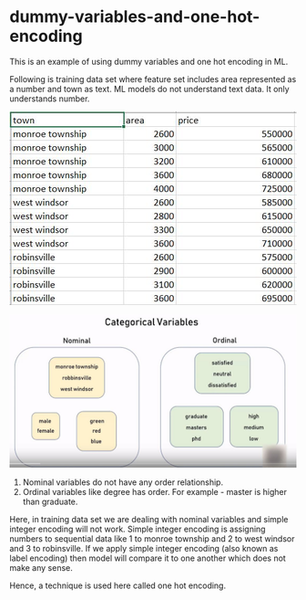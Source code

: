 # dummy-variables-and-one-hot-encoding
This is an example of using dummy variables and one hot encoding in ML.

Following is training data set where feature set includes area represented as a number and
town as text. ML models do not understand text data. It only understands number. 

![Training Data](2.jpg)

![Categorical Variables](1.jpg)

1. Nominal variables do not have any order relationship.
2. Ordinal variables like degree has order. For example - master is higher than graduate.

Here, in training data set we are dealing with nominal variables and simple integer encoding will not work. Simple
integer encoding is assigning numbers to sequential data like 1 to monroe township and 2 to west windsor and 3 to 
robinsville. If we apply simple integer encoding (also known as label encoding) then model will compare it to one another
which does not make any sense.

Hence, a technique is used here called one hot encoding.
